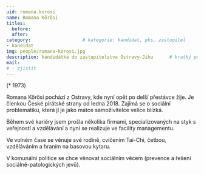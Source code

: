 ```yaml
---
uid: romana.korosi
name: Romana Körösi
titles:
  before: 
  after: 
category:                 	# kategorie: kandidat, pks, zastupitel
- kandidat 
img: people/romana-korosi.jpg
description: kandidátka do zastupitelstva Ostravy-Jihu   	# kratký popis, max 160 znaků
mail:
# - zjistit
---
```


(* 1973)

Romana Körösi pochází z Ostravy, kde nyní opět po delší přestávce žije. Je členkou České pirátské strany od ledna 2018. 
Zajímá se o sociální problematiku, která jí je jako matce samoživitelce velice blízká. 

Během své kariéry jsem prošla několika firmami, specializovaných na styk s veřejností a vzdělávání a nyní se realizuje ve facility managementu. 

Ve volném čase se věnuje své rodině, cvičením Tai-Chi, četbou, vzděláváním a hraním na basovou kytaru. 

V komunální politice se chce věnovat sociálním věcem (prevence a řešení sociálně-patologických jevů).
